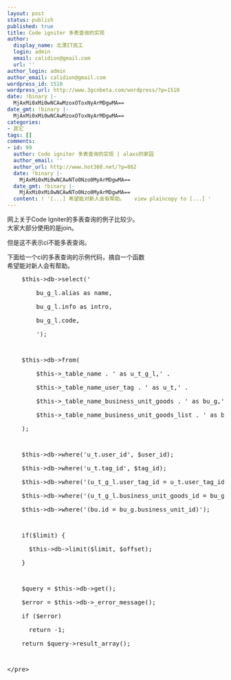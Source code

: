 ```yaml
---
layout: post
status: publish
published: true
title: Code igniter 多表查询的实现
author:
  display_name: 北漂IT民工
  login: admin
  email: calidion@gmail.com
  url: ''
author_login: admin
author_email: calidion@gmail.com
wordpress_id: 1510
wordpress_url: http://www.3gcnbeta.com/wordpress/?p=1510
date: !binary |-
  MjAxMi0xMi0wNCAwMzoxOToxNyArMDgwMA==
date_gmt: !binary |-
  MjAxMi0xMi0wNCAwMzoxOToxNyArMDgwMA==
categories:
- 其它
tags: []
comments:
- id: 99
  author: Code igniter 多表查询的实现 | alaxs的家园
  author_email: ''
  author_url: http://www.hot360.net/?p=862
  date: !binary |-
    MjAxMi0xMi0wNCAwNTo0Nzo0MyArMDgwMA==
  date_gmt: !binary |-
    MjAxMi0xMi0wNCAwNTo0Nzo0MyArMDgwMA==
  content: ! '[...] 希望能对新人会有帮助。   view plaincopy to [...] '
---
```

<p>网上关于Code Igniter的多表查询的例子比较少。<br />
大家大部分使用的是join。</p>
<p>但是这不表示ci不能多表查询。</p>
<p>下面给一个ci的多表查询的示例代码，摘自一个函数<br />
希望能对新人会有帮助。</p>
<pre name='code' class="php">
    $this->db->select('<br />
        bu_g_l.alias as name,<br />
        bu_g_l.info as intro,<br />
        bu_g_l.code,<br />
        ');</p>
<p>    $this->db->from(<br />
        $this->_table_name . ' as u_t_g_l,' .<br />
        $this->_table_name_user_tag . ' as u_t,' .<br />
        $this->_table_name_business_unit_goods . ' as bu_g,' .<br />
        $this->_table_name_business_unit_goods_list . ' as bu_g_l,' .<br />
    );</p>
<p>    $this->db->where('u_t.user_id', $user_id);<br />
    $this->db->where('u_t.tag_id', $tag_id);<br />
    $this->db->where('(u_t_g_l.user_tag_id = u_t.user_tag_id)');<br />
    $this->db->where('(u_t_g_l.business_unit_goods_id = bu_g.id)');<br />
    $this->db->where('(bu.id = bu_g.business_unit_id)');</p>
<p>    if($limit) {<br />
      $this->db->limit($limit, $offset);<br />
    }</p>
<p>    $query = $this->db->get();<br />
    $error = $this->db->_error_message();<br />
    if ($error)<br />
      return -1;<br />
    return $query->result_array();</p>
<p><&#47;pre></p>
